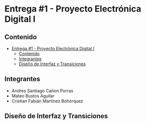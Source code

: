 # Entrega #1 - Proyecto Electrónica Digital I

## Contenido

- [Entrega #1 - Proyecto Electrónica Digital I](#entrega-1---proyecto-electrónica-digital-i)
  - [Contenido](#contenido)
  - [Integrantes](#integrantes)
  - [Diseño de Interfaz y Transiciones](#diseño-de-interfaz-y-transiciones)

## Integrantes

- Andres Santiago Cañon Porras
- Mateo Bustos Aguilar
- Cristian Fabián Martínez Bohórquez

## Diseño de Interfaz y Transiciones
